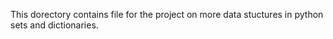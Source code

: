 This dorectory contains file for the project on more data stuctures in python sets and dictionaries.
